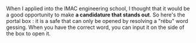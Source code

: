 When I applied into the IMAC engineering school, I thought that it would be a good opportunity to make **a candidature that stands out**. So here's the portal box : it is a safe that can only be opened by resolving a "rébu" word gessing. When you have the correct word, you can input it on the side of the box to open it.
